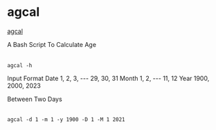 # agcal
[agcal](https://github.com/imruf/agcal.git)

A Bash Script To Calculate Age

######
```
agcal -h
```

Input Format
Date 1, 2, 3, --- 29, 30, 31
Month 1, 2, --- 11, 12
Year 1900, 2000, 2023

Between Two Days
######
```
agcal -d 1 -m 1 -y 1900 -D 1 -M 1 2021
```
